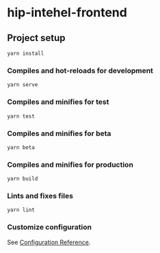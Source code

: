 # hip-intehel-frontend

## Project setup
```
yarn install
```

### Compiles and hot-reloads for development
```
yarn serve
```

### Compiles and minifies for test
```
yarn test
```

### Compiles and minifies for beta
```
yarn beta
```

### Compiles and minifies for production
```
yarn build
```

### Lints and fixes files
```
yarn lint
```

### Customize configuration
See [Configuration Reference](https://cli.vuejs.org/config/).
